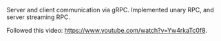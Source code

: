 Server and client communication via gRPC. Implemented unary RPC, and server streaming RPC.

Followed this video: https://www.youtube.com/watch?v=Yw4rkaTc0f8.

